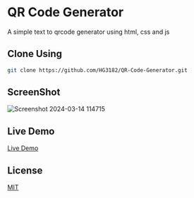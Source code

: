 # QR Code Generator

A simple text to qrcode generator using html, css and js

## Clone Using

```bash
git clone https://github.com/HG3182/QR-Code-Generator.git
```

## ScreenShot
![Screenshot 2024-03-14 114715](https://github.com/HG3182/QR-Code-Generator/assets/155936631/896e24d8-c6af-479c-a542-adabc0d12885)


## Live Demo

[Live Demo](https://raw.githack.com/HG3182/QR-Code-Generator/main/index.html)

## License

[MIT](https://choosealicense.com/licenses/mit/)
